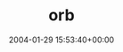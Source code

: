 ---
title:		"orb"
type:		"upload"
description:		"TBC"
date:		"2004-01-29 15:53:40+00:00"
album:		"experimental"
filename:		"orb.md"
series:		""
cl_public_id:		"experimental/orb"
cl_version:		1497004642
format:		"tiff"
bytes:		2956480
width:		2560
height:		1440
exposure_mode:		"Auto"
program:		"Program AE"
aperture:		"2.8"
focal_length:		"7.8 mm"
iso:		"200"
shutter_speed:		"1/6"
metering:		"Multi-segment"
flash:		"Off, Did not fire"
white_balance:		"Auto"
colour_temp:		"No colour temperature"
has_crop:		"No"
orientation:		"Horizontal (normal)"
camera_model:		"FinePix S602 ZOOM"
lens_info:		"No lens info"
artist:		"No artist info"
x_resolution:		"72"
y_resolution:		"72"
---